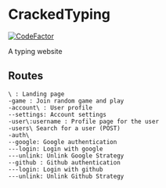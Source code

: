 # CrackedTyping
[![CodeFactor](https://www.codefactor.io/repository/github/dladeira/crackedtyping/badge?s=bd76f7d260ab89ec39a646d626f30eddc077e174)](https://www.codefactor.io/repository/github/dladeira/crackedtyping)

A typing website

## Routes
```
\ : Landing page
-game : Join random game and play
-account\ : User profile
--settings: Account settings
-user\:username : Profile page for the user
-users\ Search for a user (POST)
-auth\
--google: Google authentication
---login: Login with google
---unlink: Unlink Google Strategy
--github : Github authentication
---login: Login with github
---unlink: Unlink Github Strategy
```

